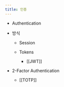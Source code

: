 ```yaml
---
title: 인증
---
```


- Authentication

- 방식
	 - Session

	 - Tokens
		 - [[JWT]]

- 2-Factor Authentication
	 - [[TOTP]]

